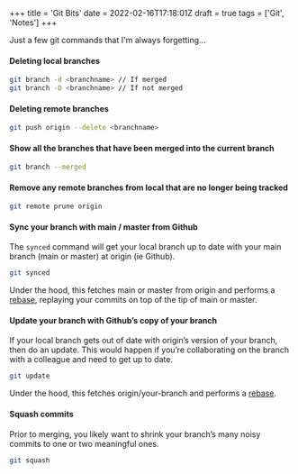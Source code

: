 +++
title = 'Git Bits'
date = 2022-02-16T17:18:01Z
draft = true
tags = ['Git', 'Notes']
+++

Just a few git commands that I'm always forgetting...

#### Deleting local branches

```bash
git branch -d <branchname> // If merged
git branch -D <branchname> // If not merged
```

#### Deleting remote branches

```bash
git push origin --delete <branchname>
```

#### Show all the branches that have been merged into the current branch

```bash
git branch --merged
```

#### Remove any remote branches from local that are no longer being tracked

```bash
git remote prune origin
```

#### Sync your branch with main / master from Github

The `synced` command will get your local branch up to date with your main branch (main or master) at origin (ie Github).

```bash
git synced
```

Under the hood, this fetches main or master from origin and performs a [rebase](https://www.atlassian.com/git/tutorials/rewriting-history/git-rebase), replaying your commits on top of the tip of main or master.

#### Update your branch with Github’s copy of your branch

If your local branch gets out of date with origin’s version of your branch, then do an update. This would happen if you’re collaborating on the branch with a colleague and need to get up to date.

```bash
git update
```

Under the hood, this fetches origin/your-branch and performs a [rebase](https://www.atlassian.com/git/tutorials/rewriting-history/git-rebase).

#### Squash commits

Prior to merging, you likely want to shrink your branch’s many noisy commits to one or two meaningful ones.

```bash
git squash
```